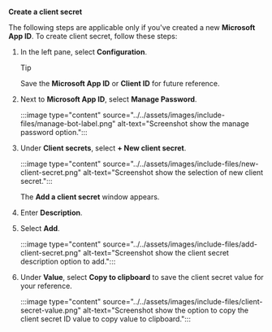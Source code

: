 **Create a client secret**

The following steps are applicable only if you've created a new **Microsoft App ID**. To create client secret, follow these steps:

1. In the left pane, select **Configuration**. 

    > [!TIP]
    > Save the **Microsoft App ID** or **Client ID** for future reference.

1. Next to **Microsoft App ID**, select **Manage Password**.

    :::image type="content" source="../../assets/images/include-files/manage-bot-label.png" alt-text="Screenshot show the manage password option.":::

1. Under **Client secrets**, select **+ New client secret**. 

    :::image type="content" source="../../assets/images/include-files/new-client-secret.png" alt-text="Screenshot show the selection of new client secret.":::

    The **Add a client secret** window appears.

1. Enter **Description**.

1. Select **Add**.

    :::image type="content" source="../../assets/images/include-files/add-client-secret.png" alt-text="Screenshot show the client secret description option to add."::: 

1. Under **Value**, select **Copy to clipboard** to save the client secret value for your reference.

    :::image type="content" source="../../assets/images/include-files/client-secret-value.png" alt-text="Screenshot show the option to copy the client secret ID value to copy value to clipboard.":::
